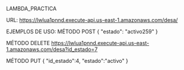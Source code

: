 LAMBDA_PRACTICA

URL:
https://lwlua1pnnd.execute-api.us-east-1.amazonaws.com/desa/

EJEMPLOS DE USO:
MÉTODO POST
{
  "estado": "activo259"
}

MÉTODO DELETE
https://lwlua1pnnd.execute-api.us-east-1.amazonaws.com/desa?id_estado=7

MÉTODO PUT
{
    "id_estado":4,
    "estado":"activo"
}
